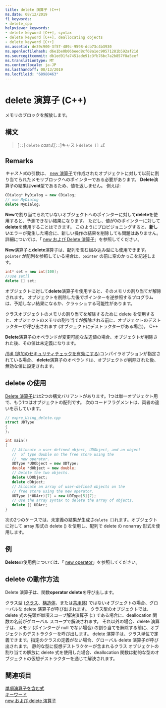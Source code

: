 ```yaml
---
title: delete 演算子 (C++)
ms.date: 08/12/2019
f1_keywords:
- delete_cpp
helpviewer_keywords:
- delete keyword [C++], syntax
- delete keyword [C++], deallocating objects
- delete keyword [C++]
ms.assetid: de39c900-3f57-489c-9598-dcb73c4b3930
ms.openlocfilehash: d6e1be0b06beed8cf68a1ec90571281b592af21d
ms.sourcegitcommit: db1ed91fa7451ade91c3fb76bc7a2b857f8a5eef
ms.translationtype: MT
ms.contentlocale: ja-JP
ms.lasthandoff: 08/13/2019
ms.locfileid: "68980463"
---
```

# <a name="delete-operator-c"></a>delete 演算子 (C++)

メモリのブロックを解放します。

## <a name="syntax"></a>構文

> [`::`] `delete` *cast*式[`::`]キャスト`delete []` *式*

## <a name="remarks"></a>Remarks

*キャスト式*の引数は、 [new 演算子](../cpp/new-operator-cpp.md)で作成されたオブジェクトに対して以前に割り当てられたメモリブロックへのポインターである必要があります。 **Delete**演算子の結果は**void**型であるため、値を返しません。 例えば:

```cpp
CDialog* MyDialog = new CDialog;
// use MyDialog
delete MyDialog;
```

**New**で割り当てられていないオブジェクトへのポインターに対して**delete**を使用すると、予測できない結果になります。 ただし、値が0のポインターに対して**delete**を使用することはできます。 このようにプロビジョニングすると、**新しい**エラーが発生した場合に、新しい操作の結果を削除しても問題はありません。 詳細については、「 [new および Delete 演算子](../cpp/new-and-delete-operators.md)」を参照してください。

**New**演算子と**delete**演算子は、配列を含む組み込み型にも使用できます。 `pointer` が配列を参照している場合は、`pointer` の前に空のかっこを記述します。

```cpp
int* set = new int[100];
//use set[]
delete [] set;
```

オブジェクトに対して**delete**演算子を使用すると、そのメモリの割り当てが解除されます。 オブジェクトを削除した後でポインターを逆参照するプログラムは、予期しない結果になるか、クラッシュする可能性があります。

クラスオブジェクトのメモリの割り当てを解除するために delete を使用すると、オブジェクトのメモリの割り当てが解除される前に、オブジェクトのデストラクターが呼び出されます (オブジェクトにデストラクターがある場合)。 C++

**Delete**演算子のオペランドが変更可能な左辺値の場合、オブジェクトが削除された後、その値は未定義になります。

[/Sdl (追加のセキュリティチェックを有効にする)](/cpp/build/reference/sdl-enable-additional-security-checks)コンパイラオプションが指定されている場合、 **delete**演算子のオペランドは、オブジェクトが削除された後、無効な値に設定されます。

## <a name="using-delete"></a>delete の使用

[Delete 演算子](../cpp/delete-operator-cpp.md)には2つの構文バリアントがあります。1つは単一オブジェクト用で、もう1つはオブジェクトの配列です。 次のコードフラグメントは、両者の違いを示しています。

```cpp
// expre_Using_delete.cpp
struct UDType
{
};

int main()
{
   // Allocate a user-defined object, UDObject, and an object
   //  of type double on the free store using the
   //  new operator.
   UDType *UDObject = new UDType;
   double *dObject = new double;
   // Delete the two objects.
   delete UDObject;
   delete dObject;
   // Allocate an array of user-defined objects on the
   // free store using the new operator.
   UDType (*UDArr)[7] = new UDType[5][7];
   // Use the array syntax to delete the array of objects.
   delete [] UDArr;
}
```

次の2つのケースでは、未定義の結果が生成さ`delete []`れます。オブジェクトに対して array 形式の delete () を使用し、配列で delete の nonarray 形式を使用します。

## <a name="example"></a>例

**Delete**の使用例については、「 [new operator](../cpp/new-operator-cpp.md)」を参照してください。

## <a name="how-delete-works"></a>delete の動作方法

Delete 演算子は、関数**operator delete**を呼び出します。

クラス型 ([クラス](../cpp/class-cpp.md)、[構造体](../cpp/struct-cpp.md)、または[共用体](../cpp/unions.md)) ではないオブジェクトの場合、グローバルな delete 演算子が呼び出されます。 クラス型のオブジェクトでは、delete 式の先頭が単項スコープ解決演算子 (::) である場合に、deallocation 関数の名前がグローバル スコープで解決されます。 それ以外の場合、delete 演算子は、メモリ (ポインターが null でない場合) の割り当てを解除する前に、オブジェクトのデストラクターを呼び出します。 delete 演算子は、クラス単位で定義できます。指定のクラスの定義がない場合、グローバル delete 演算子が呼び出されます。 静的な型に仮想デストラクターが含まれるクラス オブジェクトの割り当ての解放に delete 式を使用した場合、deallocation 関数は動的な型のオブジェクトの仮想デストラクターを通じて解決されます。

## <a name="see-also"></a>関連項目

[単項演算子を含む式](../cpp/expressions-with-unary-operators.md)<br/>
[キーワード](../cpp/keywords-cpp.md)<br/>
[new および delete 演算子](../cpp/new-and-delete-operators.md)